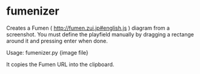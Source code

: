 # fumenizer
Creates a Fumen ( http://fumen.zui.jp#english.js ) diagram from a screenshot.
You must define the playfield manually by dragging a rectange around it and pressing enter when done.

Usage: fumenizer.py {image file}

It copies the Fumen URL into the clipboard.
